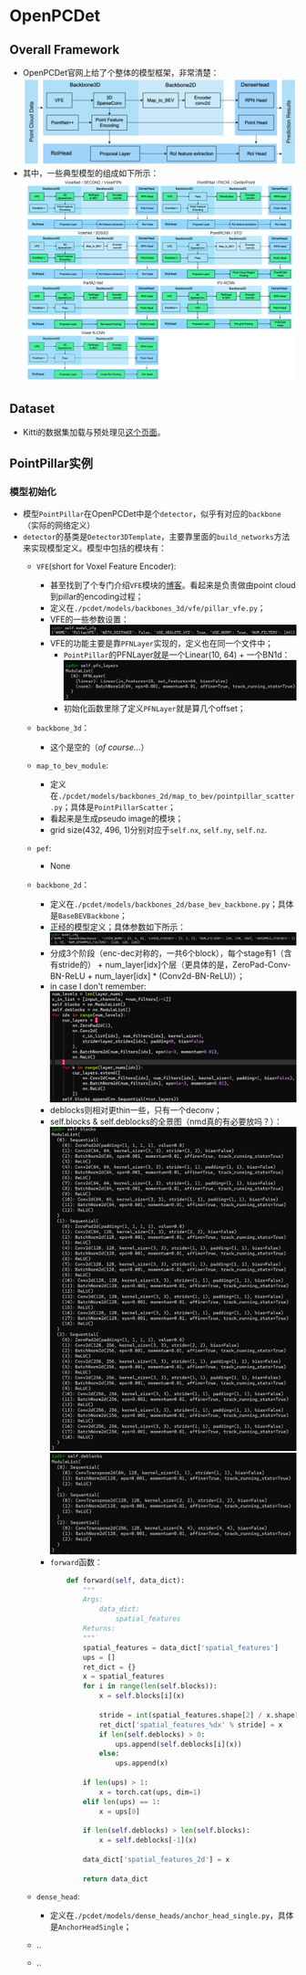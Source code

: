  # OpenPCDet  

## Overall Framework  
* OpenPCDet官网上给了个整体的模型框架，非常清楚：  
![](https://raw.githubusercontent.com/YouCaiJun98/MyPicBed/main/imgs/20230926154257.png)  
* 其中，一些典型模型的组成如下所示：  
![](https://raw.githubusercontent.com/YouCaiJun98/MyPicBed/main/imgs/20230926154423.png)  

## Dataset  
* Kitti的数据集加载与预处理见[这个页面](https://youcaijun98.github.io/codez/pcp/kitti.html)。  


## PointPillar实例  
### 模型初始化  
* 模型`PointPillar`在OpenPCDet中是个`detector`，似乎有对应的`backbone`（实际的网络定义）  
* `detector`的基类是`Detector3DTemplate`，主要靠里面的`build_networks`方法来实现模型定义。模型中包括的模块有：  
    * `VFE`(short for Voxel Feature Encoder):  
        * 甚至找到了个专门介绍`VFE`模块的[博客](https://blog.csdn.net/weixin_45080292/article/details/129880756)。看起来是负责做由point cloud到pillar的encoding过程；    
        * 定义在`./pcdet/models/backbones_3d/vfe/pillar_vfe.py`；  
        * VFE的一些参数设置：  
        ![](https://raw.githubusercontent.com/YouCaiJun98/MyPicBed/main/imgs/20230926154657.png)  
        * VFE的功能主要是靠`PFNLayer`实现的，定义也在同一个文件中；  
            * `PointPillar`的PFNLayer就是一个Linear(10, 64) + 一个BN1d：  
            ![](https://raw.githubusercontent.com/YouCaiJun98/MyPicBed/main/imgs/20230926155630.png)  
            * 初始化函数里除了定义`PFNLayer`就是算几个offset；  
    * `backbone_3d`：  
        * 这个是空的（*of course...*）      
    * `map_to_bev_module`:  
        * 定义在`./pcdet/models/backbones_2d/map_to_bev/pointpillar_scatter.py`；具体是`PointPillarScatter`；  
        * 看起来是生成pseudo image的模块；  
        * grid size(432, 496, 1)分别对应于`self.nx`, `self.ny`, `self.nz`.    
    * `pef`:  
        * None  
    * `backbone_2d`：  
        * 定义在`./pcdet/models/backbones_2d/base_bev_backbone.py`；具体是`BaseBEVBackbone`；  
        * 正经的模型定义；具体参数如下所示：  
        ![](https://raw.githubusercontent.com/YouCaiJun98/MyPicBed/main/imgs/20230926163440.png)  
        * 分成3个阶段（enc-dec对称的，一共6个block），每个stage有1（含有stride的） + num_layer[idx]个层（更具体的是，ZeroPad-Conv-BN-ReLU + num_layer[idx] * (Conv2d-BN-ReLU)）；  
        * in case I don't remember:  
        ![](https://raw.githubusercontent.com/YouCaiJun98/MyPicBed/main/imgs/20230926165305.png)  
        * deblocks则相对更thin一些，只有一个deconv； 
        * self.blocks & self.deblocks的全景图（nmd真的有必要放吗？）：  
        ![](https://raw.githubusercontent.com/YouCaiJun98/MyPicBed/main/imgs/20230926170321.png)  
        ![](https://raw.githubusercontent.com/YouCaiJun98/MyPicBed/main/imgs/20230926170354.png)  
        * `forward`函数：  
            ```python
                def forward(self, data_dict):
                    """
                    Args:
                        data_dict:
                            spatial_features
                    Returns:
                    """
                    spatial_features = data_dict['spatial_features']
                    ups = []
                    ret_dict = {}
                    x = spatial_features
                    for i in range(len(self.blocks)):
                        x = self.blocks[i](x)

                        stride = int(spatial_features.shape[2] / x.shape[2])
                        ret_dict['spatial_features_%dx' % stride] = x
                        if len(self.deblocks) > 0:
                            ups.append(self.deblocks[i](x))
                        else:
                            ups.append(x)

                    if len(ups) > 1:
                        x = torch.cat(ups, dim=1)
                    elif len(ups) == 1:
                        x = ups[0]

                    if len(self.deblocks) > len(self.blocks):
                        x = self.deblocks[-1](x)

                    data_dict['spatial_features_2d'] = x

                    return data_dict
            ``` 
    * `dense_head`:  
        * 定义在`./pcdet/models/dense_heads/anchor_head_single.py`，具体是`AnchorHeadSingle`；    
        
    * ..  
    * ..  

